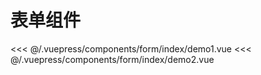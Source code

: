 # 表单组件

<common-democode title="基本用法">
  <form-index-demo1></form-index-demo1>
  <highlight-code slot="codeText" lang="vue">
<<< @/.vuepress/components/form/index/demo1.vue
  </highlight-code>
</common-democode>

<common-democode title="表单验证">
  <form-index-demo2></form-index-demo2>
  <highlight-code slot="codeText" lang="vue">
<<< @/.vuepress/components/form/index/demo2.vue
  </highlight-code>
</common-democode>

<form-index-attr-desc></form-index-attr-desc>

